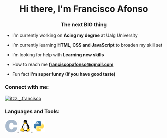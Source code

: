 <h1 align="center">Hi there, I'm Francisco Afonso</h1>
<h3 align="center">The next BIG thing</h3>

- I’m currently working on **Acing my degree** at Ualg University

- I’m currently learning **HTML, CSS and JavaScript** to broaden my skill set

- I’m looking for help with **Learning new skills**

- How to reach me **franciscopafonso@gmail.com**

- Fun fact **I'm super funny (If you have good taste)**

<h3 align="left">Connect with me:</h3>
<p align="left">
<a href="https://instagram.com/itzz._.francisco" target="blank"><img align="center" src="https://raw.githubusercontent.com/rahuldkjain/github-profile-readme-generator/master/src/images/icons/Social/instagram.svg" alt="itzz._.francisco" height="30" width="40" /></a>
</p>

<h3 align="left">Languages and Tools:</h3>
<p align="left"> <a href="https://www.cprogramming.com/" target="_blank" rel="noreferrer"> <img src="https://raw.githubusercontent.com/devicons/devicon/master/icons/c/c-original.svg" alt="c" width="40" height="40"/> </a> <a href="https://www.linux.org/" target="_blank" rel="noreferrer"> <img src="https://raw.githubusercontent.com/devicons/devicon/master/icons/linux/linux-original.svg" alt="linux" width="40" height="40"/> </a> <a href="https://www.python.org" target="_blank" rel="noreferrer"> <img src="https://raw.githubusercontent.com/devicons/devicon/master/icons/python/python-original.svg" alt="python" width="40" height="40"/> </a> </p>
